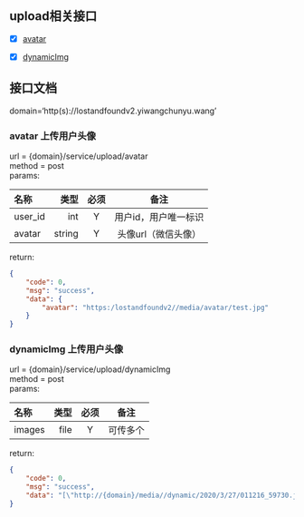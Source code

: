 ## upload相关接口   
* [x] <a href='#avatar'>avatar</a>   
* [x] <a href='#dynamicImg'>dynamicImg</a>  


## 接口文档   
domain=‘http(s)://lostandfoundv2.yiwangchunyu.wang’
### <a name='avatar'>avatar</a> 上传用户头像   
url = {domain}/service/upload/avatar      
method = post   
params:   

|   名称  | 类型 | 必须 | 备注 |   
| :-----| ----: | :----: | :----: |
|user_id | int| Y | 用户id，用户唯一标识 |     
|avatar | string| Y | 头像url（微信头像） |   

return:
```json
{
    "code": 0,
    "msg": "success",
    "data": {
        "avatar": "https:/lostandfoundv2//media/avatar/test.jpg"
    }
}
```

### <a name='dynamicImg'>dynamicImg</a> 上传用户头像   
url = {domain}/service/upload/dynamicImg      
method = post   
params:   

|   名称  | 类型 | 必须 | 备注 |   
| :-----| ----: | :----: | :----: |
|images | file| Y | 可传多个 |     

return:
```json
{
    "code": 0,
    "msg": "success",
    "data": "[\"http://{domain}/media//dynamic/2020/3/27/011216_59730.jpg\", \"http://{domain}/media//dynamic/2020/3/27/011216_89864.jpg\"]"
}
```